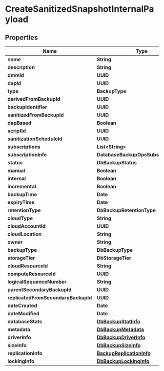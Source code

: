 

# CreateSanitizedSnapshotInternalPayload


## Properties

Name | Type | Description | Notes
------------ | ------------- | ------------- | -------------
**name** | **String** |  |  [optional]
**description** | **String** |  |  [optional]
**dmmId** | **UUID** |  |  [optional]
**dapId** | **UUID** |  |  [optional]
**type** | **BackupType** |  |  [optional]
**derivedFromBackupId** | **UUID** |  |  [optional]
**backupIdentifier** | **UUID** |  |  [optional]
**sanitizedFromBackupId** | **UUID** |  |  [optional]
**dapBased** | **Boolean** |  |  [optional]
**scriptId** | **UUID** |  |  [optional]
**sanitizationScheduleId** | **UUID** |  |  [optional]
**subscriptions** | **List&lt;String&gt;** |  |  [optional]
**subscriptionInfo** | **DatabaseBackupOpsSubscriptionInfo** |  |  [optional]
**status** | **DbBackupStatus** |  |  [optional]
**manual** | **Boolean** |  |  [optional]
**internal** | **Boolean** |  |  [optional]
**incremental** | **Boolean** |  |  [optional]
**backupTime** | **Date** |  |  [optional]
**expiryTime** | **Date** |  |  [optional]
**retentionType** | **DbBackupRetentionType** |  |  [optional]
**cloudType** | **String** |  |  [optional]
**cloudAccountId** | **UUID** |  |  [optional]
**cloudLocation** | **String** |  |  [optional]
**owner** | **String** |  |  [optional]
**backupType** | **DbBackupType** |  |  [optional]
**storageTier** | **DbStorageTier** |  |  [optional]
**cloudResourceId** | **String** |  |  [optional]
**computeResourceId** | **UUID** |  |  [optional]
**logicalSequenceNumber** | **String** |  |  [optional]
**parentSecondaryBackupId** | **UUID** |  |  [optional]
**replicatedFromSecondaryBackupId** | **UUID** |  |  [optional]
**dateCreated** | **Date** |  |  [optional]
**dateModified** | **Date** |  |  [optional]
**databaseStats** | [**DbBackupStatInfo**](DbBackupStatInfo.md) |  |  [optional]
**metadata** | [**DbBackupMetadata**](DbBackupMetadata.md) |  |  [optional]
**driverInfo** | [**DbBackupDriverInfo**](DbBackupDriverInfo.md) |  |  [optional]
**sizeInfo** | [**DbBackupSizeInfo**](DbBackupSizeInfo.md) |  |  [optional]
**replicationInfo** | [**BackupReplicationInfo**](BackupReplicationInfo.md) |  |  [optional]
**lockingInfo** | [**DbBackupLockingInfo**](DbBackupLockingInfo.md) |  |  [optional]



